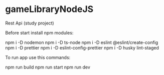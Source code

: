 # gameLibraryNodeJS
Rest Api (study project)

Before start install npm modules:

npm i -D nodemon
npm i -D ts-node
npm i -D eslint @eslint/create-config
npm i -D prettier
npm i -D eslint-config-prettier
npm i -D husky lint-staged


To run app use this commands:

npm run build
npm run start
npm run dev